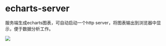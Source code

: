 echarts-server
===
服务端生成echarts图表，可自动启动一个http server，将图表输出到浏览器中显示，便于数据分析工作。

![](./screenshots/demo1.gif)